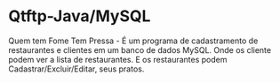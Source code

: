 # Qtftp-Java/MySQL
 
Quem tem Fome Tem Pressa - É um programa de cadastramento de restaurantes e clientes em um banco de dados MySQL. Onde os cliente podem ver a lista de restaurantes. E os restaurantes podem Cadastrar/Excluir/Editar, seus pratos.
